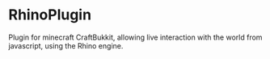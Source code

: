 RhinoPlugin
===========

Plugin for minecraft CraftBukkit, allowing live interaction with the world from javascript, using the Rhino engine.
